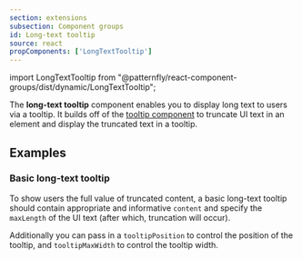 ```yaml
---
section: extensions
subsection: Component groups
id: Long-text tooltip
source: react
propComponents: ['LongTextTooltip']
---
```


import LongTextTooltip from "@patternfly/react-component-groups/dist/dynamic/LongTextTooltip";

The **long-text tooltip** component enables you to display long text to users via a tooltip. It builds off of the [tooltip component](/components/tooltip) to truncate UI text in an element and display the truncated text in a tooltip. 

## Examples

### Basic long-text tooltip

To show users the full value of truncated content, a basic long-text tooltip should contain appropriate and informative `content` and specify the `maxLength` of the UI text (after which, truncation will occur).  

Additionally you can pass in a `tooltipPosition` to control the position of the tooltip, and `tooltipMaxWidth` to control the tooltip width.

```js file="./LongTextTooltipExample.tsx"

```
